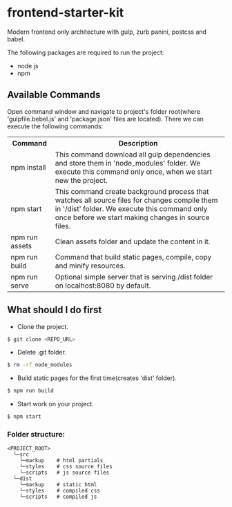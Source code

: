 # frontend-starter-kit
Modern frontend only architecture with gulp, zurb panini, postcss and babel.

The following packages are required to run the project:
- node js
- npm

## Available Commands
Open command window and navigate to project's folder root(where 'gulpfile.bebel.js' and 'package.json' files are located). There we can execute the following commands:
<table width="100%">
  <tr>
    <th>Command</th>
    <th>Description</th>
  </tr>
  <tr>
    <td>npm install</td>
    <td>This command download all gulp dependencies and store them in 'node_modules' folder. We execute this command only once, when we start new the project.</td>
  </tr>
  <tr>
    <td>npm start</td>
    <td>This command create background process that watches all source files for changes compile them in '/dist' folder. We execute this command only once before we start making changes in source files.</td>
  </tr>
  <tr>
    <td>npm run assets</td>
    <td>Clean assets folder and update the content in it.</td>
  </tr>
  <tr>
    <td>npm run build</td>
    <td>Command that build static pages, compile, copy and minify resources.</td>
  </tr>
  <tr>
    <td>npm run serve</td>
    <td>Optional simple server that is serving /dist folder on localhost:8080 by default.</td>
  </tr>
</table>

## What should I do first
- Clone the project.
```sh
$ git clone <REPO_URL>
```
- Delete .git folder.
```sh
$ rm -rf node_modules
```
- Build static pages for the first time(creates 'dist' folder).
```sh
$ npm run build
```
- Start work on your project.
```sh
$ npm start
```

### Folder structure:
```
<PROJECT_ROOT>
  └─src
    └─markup    # html partials
    └─styles    # css source files
    └─scripts   # js source files
  └─dist
    └─markup    # static html
    └─styles    # compiled css
    └─scripts   # compiled js
```

